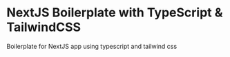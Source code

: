 # NextJS Boilerplate with TypeScript & TailwindCSS
Boilerplate for NextJS app using typescript and tailwind css
